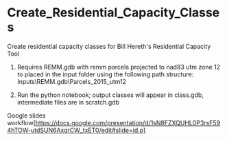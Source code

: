 # Create_Residential_Capacity_Classes
Create residential capacity classes for Bill Hereth's Residential Capacity Tool

1) Requires REMM.gdb with remm parcels projected to nad83 utm zone 12 to placed in the input folder using the following path structure:
Inputs\REMM.gdb\Parcels_2015_utm12

2) Run the python notebook; output classes will appear in class.gdb, intermediate files are in scratch.gdb

Google slides workflow[https://docs.google.com/presentation/d/1sN8FZXQUHL0P3rsF594hTOW-utdSUN6AxqrCW_txET0/edit#slide=id.p]